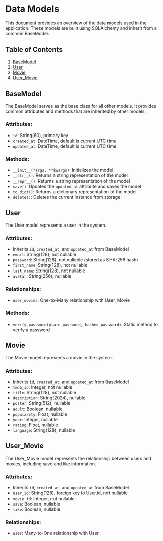 # Data Models

This document provides an overview of the data models used in the application. These models are built using SQLAlchemy and inherit from a common BaseModel.

## Table of Contents

1. [BaseModel](#basemodel)
2. [User](#user)
3. [Movie](#movie)
4. [User_Movie](#user_movie)

## BaseModel

The BaseModel serves as the base class for all other models. It provides common attributes and methods that are inherited by other models.

### Attributes:
- `id`: String(60), primary key
- `created_at`: DateTime, default is current UTC time
- `updated_at`: DateTime, default is current UTC time

### Methods:
- `__init__(*args, **kwargs)`: Initializes the model
- `__str__()`: Returns a string representation of the model
- `__repr__()`: Returns a string representation of the model
- `save()`: Updates the `updated_at` attribute and saves the model
- `to_dict()`: Returns a dictionary representation of the model
- `delete()`: Deletes the current instance from storage

## User

The User model represents a user in the system.

### Attributes:
- Inherits `id`, `created_at`, and `updated_at` from BaseModel
- `email`: String(128), not nullable
- `password`: String(128), not nullable (stored as SHA-256 hash)
- `first_name`: String(128), not nullable
- `last_name`: String(128), not nullable
- `avatar`: String(256), nullable

### Relationships:
- `user_movies`: One-to-Many relationship with User_Movie

### Methods:
- `verify_password(plain_password, hashed_password)`: Static method to verify a password

## Movie

The Movie model represents a movie in the system.

### Attributes:
- Inherits `id`, `created_at`, and `updated_at` from BaseModel
- `tmdb_id`: Integer, not nullable
- `title`: String(128), not nullable
- `description`: String(2024), nullable
- `poster`: String(512), nullable
- `adult`: Boolean, nullable
- `popularity`: Float, nullable
- `year`: Integer, nullable
- `rating`: Float, nullable
- `language`: String(128), nullable

## User_Movie

The User_Movie model represents the relationship between users and movies, including save and like information.

### Attributes:
- Inherits `id`, `created_at`, and `updated_at` from BaseModel
- `user_id`: String(128), foreign key to User.id, not nullable
- `movie_id`: Integer, not nullable
- `save`: Boolean, nullable
- `like`: Boolean, nullable

### Relationships:
- `user`: Many-to-One relationship with User